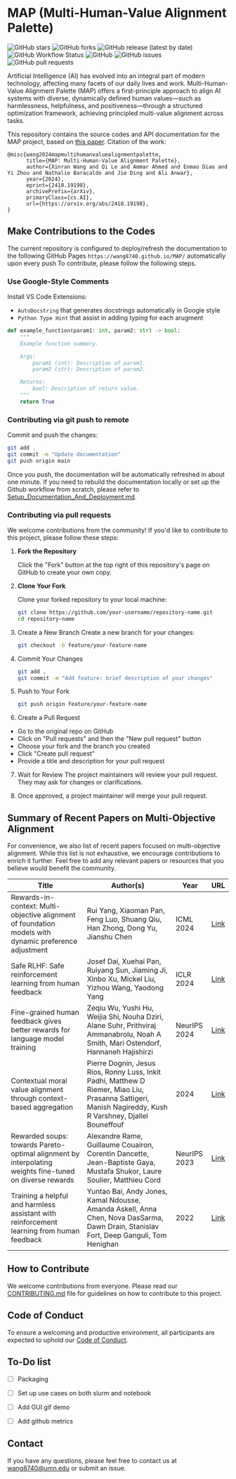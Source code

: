 # MAP (Multi-Human-Value Alignment Palette)

![GitHub stars](https://img.shields.io/github/stars/wang8740/MAP?style=social)
![GitHub forks](https://img.shields.io/github/forks/wang8740/MAP?style=social)
![GitHub release (latest by date)](https://img.shields.io/github/v/release/wang8740/MAP)
![GitHub Workflow Status](https://img.shields.io/github/workflow/status/wang8740/MAP/CI)
![GitHub](https://img.shields.io/github/license/wang8740/MAP)
![GitHub issues](https://img.shields.io/github/issues/wang8740/MAP)
![GitHub pull requests](https://img.shields.io/github/issues-pr/wang8740/MAP)


Artificial Intelligence (AI) has evolved into an integral part of modern technology, affecting many facets of our daily lives and work. Multi-Human-Value Alignment Palette (MAP) offers a first-principle approach to align AI systems with diverse, dynamically defined human values—such as harmlessness, helpfulness, and positiveness—through a structured optimization framework, achieving principled multi-value alignment across tasks.

This repository contains the source codes and API documentation for the MAP project, based on [this paper](https://arxiv.org/pdf/2410.19198).
Citation of the work:
```
@misc{wang2024mapmultihumanvaluealignmentpalette,
      title={MAP: Multi-Human-Value Alignment Palette}, 
      author={Xinran Wang and Qi Le and Ammar Ahmed and Enmao Diao and Yi Zhou and Nathalie Baracaldo and Jie Ding and Ali Anwar},
      year={2024},
      eprint={2410.19198},
      archivePrefix={arXiv},
      primaryClass={cs.AI},
      url={https://arxiv.org/abs/2410.19198}, 
}
```



## Make Contributions to the Codes

The current repository is configured to deploy/refresh the documentation to the following GitHub Pages `https://wang8740.github.io/MAP/` automatically upon every push
To contribute, please follow the following steps.

### Use Google-Style Comments

Install VS Code Extensions: 
- `AutoDocstring` that generates docstrings automatically in Google style
- `Python Type Hint` that assist in adding typing for each arugment 

```python
def example_function(param1: int, param2: str) -> bool:
    """
    Example function summary.

    Args:
        param1 (int): Description of param1.
        param2 (str): Description of param2.

    Returns:
        bool: Description of return value.
    """
    return True
```


### Contributing via git push to remote 

Commit and push the changes:
```bash
git add .
git commit -m "Update documentation"
git push origin main
```

Once you push, the documentation will be automatically refreshed in about one minute. 
If you need to rebuild the documentation locally or set up the Github workflow from scratch, please refer to [Setup_Documentation_And_Deployment.md](Setup_Documentation_And_Deployment.md).


### Contributing via pull requests

We welcome contributions from the community! If you'd like to contribute to this project, please follow these steps:

1. **Fork the Repository**
   
   Click the "Fork" button at the top right of this repository's page on GitHub to create your own copy.

2. **Clone Your Fork**
   
   Clone your forked repository to your local machine:
   ```bash
   git clone https://github.com/your-username/repository-name.git
   cd repository-name
   ```

3. Create a New Branch Create a new branch for your changes:

   ```bash
   git checkout -b feature/your-feature-name
   ```

4. Commit Your Changes
   ```bash
   git add .
   git commit -m "Add feature: brief description of your changes"
   ```
   
5. Push to Your Fork
   ```bash
   git push origin feature/your-feature-name
   ```

6. Create a Pull Request

- Go to the original repo on GitHub
- Click on "Pull requests" and then the "New pull request" button
- Choose your fork and the branch you created
- Click "Create pull request"
- Provide a title and description for your pull request

7. Wait for Review The project maintainers will review your pull request. They may ask for changes or clarifications.

8. Once approved, a project maintainer will merge your pull request.


## Summary of Recent Papers on Multi-Objective Alignment
For convenience, we also list of recent papers focused on multi-objective alignment. While this list is not exhaustive, we encourage contributions to enrich it further. Feel free to add any relevant papers or resources that you believe would benefit the community.

| Title | Author(s) | Year | URL |
|-------|-----------|------|-----|
| Rewards-in-context: Multi-objective alignment of foundation models with dynamic preference adjustment | Rui Yang, Xiaoman Pan, Feng Luo, Shuang Qiu, Han Zhong, Dong Yu, Jianshu Chen | ICML 2024 | [Link](https://arxiv.org/abs/2403.12805) |
| Safe RLHF: Safe reinforcement learning from human feedback | Josef Dai, Xuehai Pan, Ruiyang Sun, Jiaming Ji, Xinbo Xu, Mickel Liu, Yizhou Wang, Yaodong Yang | ICLR 2024 | [Link](https://arxiv.org/abs/2310.12773) |
| Fine-grained human feedback gives better rewards for language model training | Zeqiu Wu, Yushi Hu, Weijia Shi, Nouha Dziri, Alane Suhr, Prithviraj Ammanabrolu, Noah A Smith, Mari Ostendorf, Hannaneh Hajishirzi | NeurIPS 2024 | [Link](https://arxiv.org/abs/2306.01693) |
| Contextual moral value alignment through context-based aggregation | Pierre Dognin, Jesus Rios, Ronny Luss, Inkit Padhi, Matthew D Riemer, Miao Liu, Prasanna Sattigeri, Manish Nagireddy, Kush R Varshney, Djallel Bouneffouf | 2024 | [Link](https://arxiv.org/abs/2403.12805) |
| Rewarded soups: towards Pareto-optimal alignment by interpolating weights fine-tuned on diverse rewards | Alexandre Rame, Guillaume Couairon, Corentin Dancette, Jean-Baptiste Gaya, Mustafa Shukor, Laure Soulier, Matthieu Cord | NeurIPS 2023 | [Link](https://arxiv.org/abs/2306.04488) |
| Training a helpful and harmless assistant with reinforcement learning from human feedback | Yuntao Bai, Andy Jones, Kamal Ndousse, Amanda Askell, Anna Chen, Nova DasSarma, Dawn Drain, Stanislav Fort, Deep Ganguli, Tom Henighan | 2022 | [Link](https://arxiv.org/abs/2204.05862) |


## How to Contribute

We welcome contributions from everyone. Please read our [CONTRIBUTING.md](CONTRIBUTING.md) file for guidelines on how to contribute to this project.


## Code of Conduct

To ensure a welcoming and productive environment, all participants are expected to uphold our [Code of Conduct](./CODE_OF_CONDUCT.md).


## To-Do list 
- [ ] Packaging
- [ ] Set up use cases on both slurm and notebook
- [ ] Add GUI gif demo 
- [ ] Add github metrics


## Contact

If you have any questions, please feel free to contact us at wang8740@umn.edu or submit an issue.

